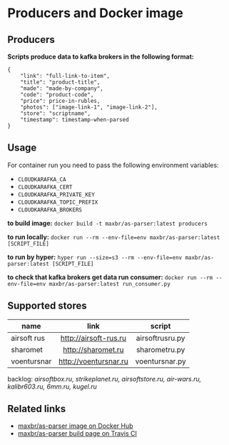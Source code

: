 Producers and Docker image
==========================

## Producers

**Scripts produce data to kafka brokers in the following format:**

```
{
    "link": "full-link-to-item",
    "title": "product-title",
    "made": "made-by-company",
    "code": "product-code",
    "price": price-in-rubles,
    "photos": ["image-link-1", "image-link-2"],
    "store": "scriptname",
    "timestamp": timestamp-when-parsed
}
```

## Usage
For container run you need to pass the following environment variables:
  
  * ``CLOUDKARAFKA_CA``
  * ``CLOUDKARAFKA_CERT``
  * ``CLOUDKARAFKA_PRIVATE_KEY``
  * ``CLOUDKARAFKA_TOPIC_PREFIX``
  * ``CLOUDKARAFKA_BROKERS``

**to build image:**
``docker build -t maxbr/as-parser:latest producers``

**to run locally:**
``docker run --rm --env-file=env maxbr/as-parser:latest [SCRIPT_FILE]``

**to run by hyper:**
``hyper run --size=s3 --rm --env-file=env maxbr/as-parser:latest [SCRIPT_FILE]``

**to check that kafka brokers get data run consumer:**
``docker run --rm --env-file=env maxbr/as-parser:latest run_consumer.py``

## Supported stores

| name        |      link              |  script         |
|-------------|:----------------------:|:---------------:|
| airsoft rus | http://airsoft-rus.ru  | airsoftrusru.py |
| sharomet    | http://sharomet.ru     | sharometru.py   |
| voentursnar | http://voentursnar.ru  | voentursnar.py  |

backlog: *airsoftbox.ru, strikeplanet.ru, airsoftstore.ru, air-wars.ru, kalibr603.ru, 6mm.ru, kugel.ru*

## Related links

  * [maxbr/as-parser image on Docker Hub](https://hub.docker.com/r/maxbr/as-parser)
  * [maxbr/as-parser build page on Travis CI](https://travis-ci.org/maxbr/as-parser)
  